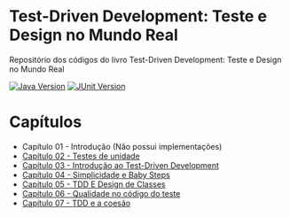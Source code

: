 # Test-Driven Development: Teste e Design no Mundo Real
Repositório dos códigos do livro Test-Driven Development: Teste e Design no Mundo Real

[![Java Version](https://img.shields.io/badge/Java-17-blue)](https://www.oracle.com/java/technologies/javase-jdk17-downloads.html)
[![JUnit Version](https://img.shields.io/badge/JUnit-4-green)](https://junit.org/junit4/)

# Capítulos
- Capítulo 01 - Introdução (Não possui implementações)
- [Capítulo 02 - Testes de unidade](https://github.com/angelomesquita/livro-tdd-mauricio-aniche-java/tree/chapter-02)
- [Capítulo 03 - Introdução ao Test-Driven Development](https://github.com/angelomesquita/livro-tdd-mauricio-aniche-java/tree/chapter-03)
- [Capítulo 04 - Simplicidade e Baby Steps](https://github.com/angelomesquita/livro-tdd-mauricio-aniche-java/tree/chapter-04)
- [Capítulo 05 - TDD E Design de Classes](https://github.com/angelomesquita/livro-tdd-mauricio-aniche-java/tree/chapter-05)
- [Capítulo 06 - Qualidade no código do teste](https://github.com/angelomesquita/livro-tdd-mauricio-aniche-java/tree/chapter-06)
- [Capítulo 07 - TDD e a coesão](https://github.com/angelomesquita/livro-tdd-mauricio-aniche-java/tree/chapter-07)